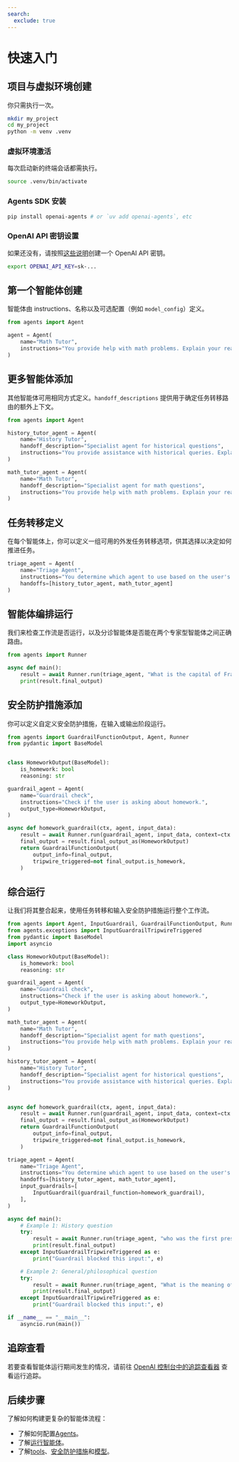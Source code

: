 ```yaml
---
search:
  exclude: true
---
```

# 快速入门

## 项目与虚拟环境创建

你只需执行一次。

```bash
mkdir my_project
cd my_project
python -m venv .venv
```

### 虚拟环境激活

每次启动新的终端会话都需执行。

```bash
source .venv/bin/activate
```

### Agents SDK 安装

```bash
pip install openai-agents # or `uv add openai-agents`, etc
```

### OpenAI API 密钥设置

如果还没有，请按照[这些说明](https://platform.openai.com/docs/quickstart#create-and-export-an-api-key)创建一个 OpenAI API 密钥。

```bash
export OPENAI_API_KEY=sk-...
```

## 第一个智能体创建

智能体由 instructions、名称以及可选配置（例如 `model_config`）定义。

```python
from agents import Agent

agent = Agent(
    name="Math Tutor",
    instructions="You provide help with math problems. Explain your reasoning at each step and include examples",
)
```

## 更多智能体添加

其他智能体可用相同方式定义。`handoff_descriptions` 提供用于确定任务转移路由的额外上下文。

```python
from agents import Agent

history_tutor_agent = Agent(
    name="History Tutor",
    handoff_description="Specialist agent for historical questions",
    instructions="You provide assistance with historical queries. Explain important events and context clearly.",
)

math_tutor_agent = Agent(
    name="Math Tutor",
    handoff_description="Specialist agent for math questions",
    instructions="You provide help with math problems. Explain your reasoning at each step and include examples",
)
```

## 任务转移定义

在每个智能体上，你可以定义一组可用的外发任务转移选项，供其选择以决定如何推进任务。

```python
triage_agent = Agent(
    name="Triage Agent",
    instructions="You determine which agent to use based on the user's homework question",
    handoffs=[history_tutor_agent, math_tutor_agent]
)
```

## 智能体编排运行

我们来检查工作流是否运行，以及分诊智能体是否能在两个专家型智能体之间正确路由。

```python
from agents import Runner

async def main():
    result = await Runner.run(triage_agent, "What is the capital of France?")
    print(result.final_output)
```

## 安全防护措施添加

你可以定义自定义安全防护措施，在输入或输出阶段运行。

```python
from agents import GuardrailFunctionOutput, Agent, Runner
from pydantic import BaseModel


class HomeworkOutput(BaseModel):
    is_homework: bool
    reasoning: str

guardrail_agent = Agent(
    name="Guardrail check",
    instructions="Check if the user is asking about homework.",
    output_type=HomeworkOutput,
)

async def homework_guardrail(ctx, agent, input_data):
    result = await Runner.run(guardrail_agent, input_data, context=ctx.context)
    final_output = result.final_output_as(HomeworkOutput)
    return GuardrailFunctionOutput(
        output_info=final_output,
        tripwire_triggered=not final_output.is_homework,
    )
```

## 综合运行

让我们将其整合起来，使用任务转移和输入安全防护措施运行整个工作流。

```python
from agents import Agent, InputGuardrail, GuardrailFunctionOutput, Runner
from agents.exceptions import InputGuardrailTripwireTriggered
from pydantic import BaseModel
import asyncio

class HomeworkOutput(BaseModel):
    is_homework: bool
    reasoning: str

guardrail_agent = Agent(
    name="Guardrail check",
    instructions="Check if the user is asking about homework.",
    output_type=HomeworkOutput,
)

math_tutor_agent = Agent(
    name="Math Tutor",
    handoff_description="Specialist agent for math questions",
    instructions="You provide help with math problems. Explain your reasoning at each step and include examples",
)

history_tutor_agent = Agent(
    name="History Tutor",
    handoff_description="Specialist agent for historical questions",
    instructions="You provide assistance with historical queries. Explain important events and context clearly.",
)


async def homework_guardrail(ctx, agent, input_data):
    result = await Runner.run(guardrail_agent, input_data, context=ctx.context)
    final_output = result.final_output_as(HomeworkOutput)
    return GuardrailFunctionOutput(
        output_info=final_output,
        tripwire_triggered=not final_output.is_homework,
    )

triage_agent = Agent(
    name="Triage Agent",
    instructions="You determine which agent to use based on the user's homework question",
    handoffs=[history_tutor_agent, math_tutor_agent],
    input_guardrails=[
        InputGuardrail(guardrail_function=homework_guardrail),
    ],
)

async def main():
    # Example 1: History question
    try:
        result = await Runner.run(triage_agent, "who was the first president of the united states?")
        print(result.final_output)
    except InputGuardrailTripwireTriggered as e:
        print("Guardrail blocked this input:", e)

    # Example 2: General/philosophical question
    try:
        result = await Runner.run(triage_agent, "What is the meaning of life?")
        print(result.final_output)
    except InputGuardrailTripwireTriggered as e:
        print("Guardrail blocked this input:", e)

if __name__ == "__main__":
    asyncio.run(main())
```

## 追踪查看

若要查看智能体运行期间发生的情况，请前往 [OpenAI 控制台中的追踪查看器](https://platform.openai.com/traces) 查看运行追踪。

## 后续步骤

了解如何构建更复杂的智能体流程：

- 了解如何配置[Agents](agents.md)。
- 了解[运行智能体](running_agents.md)。
- 了解[tools](tools.md)、[安全防护措施](guardrails.md)和[模型](models/index.md)。